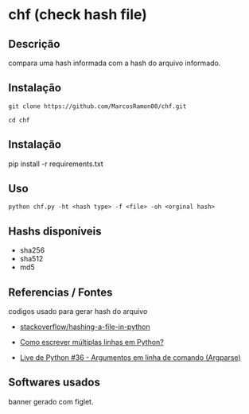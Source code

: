 # chf (check hash file)

## Descrição
compara uma hash informada com a hash do arquivo informado.

## Instalação
`git clone https://github.com/MarcosRamon00/chf.git`

`cd chf`

## Instalação
pip install -r requirements.txt

## Uso
`python chf.py -ht <hash type> -f <file> -oh <orginal hash>`

## Hashs disponíveis
- sha256
- sha512 
- md5

## Referencias / Fontes
codigos usado para gerar hash do arquivo
* [stackoverflow/hashing-a-file-in-python](https://stackoverflow.com/questions/22058048/hashing-a-file-in-python)

* [Como escrever múltiplas linhas em Python?](https://pt.stackoverflow.com/questions/80551/como-escrever-m%C3%BAltiplas-linhas-em-python)

* [Live de Python #36 - Argumentos em linha de comando (Argparse)](https://www.youtube.com/watch?v=LwxVscJUapk)
## Softwares usados
banner gerado com figlet.
